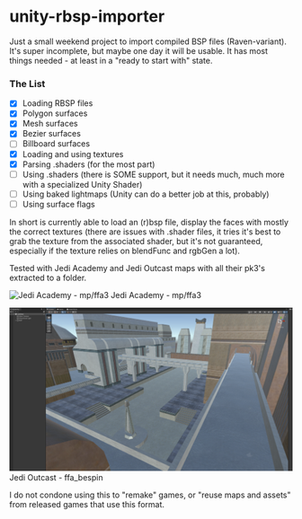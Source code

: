 # unity-rbsp-importer
Just a small weekend project to import compiled BSP files (Raven-variant).
It's super incomplete, but maybe one day it will be usable. It has most things needed - at least in a "ready to start with" state.

### The List
- [x] Loading RBSP files
- [x] Polygon surfaces
- [x] Mesh surfaces
- [x] Bezier surfaces
- [ ] Billboard surfaces
- [x] Loading and using textures
- [x] Parsing .shaders (for the most part)
- [ ] Using .shaders (there is SOME support, but it needs much, much more with a specialized Unity Shader) 
- [ ] Using baked lightmaps (Unity can do a better job at this, probably)
- [ ] Using surface flags

In short is currently able to load an (r)bsp file, display the faces with mostly the correct textures (there are issues with .shader files, it tries it's best to grab the texture from the associated shader, but it's not guaranteed, especially if the texture relies on blendFunc and rgbGen a lot).

Tested with Jedi Academy and Jedi Outcast maps with all their pk3's extracted to a folder. 

![Jedi Academy - mp/ffa3](https://github.com/Vanidium/unity-rbsp-importer/blob/main/Screenshots/ja-ffa3.png?raw=true)
Jedi Academy - mp/ffa3

![Jedi Outcast - ffa_bespin](https://github.com/Vanidium/unity-rbsp-importer/blob/main/Screenshots/jo-ffa-bespin.png?raw=true)
Jedi Outcast - ffa_bespin

I do not condone using this to "remake" games, or "reuse maps and assets" from released games that use this format.
